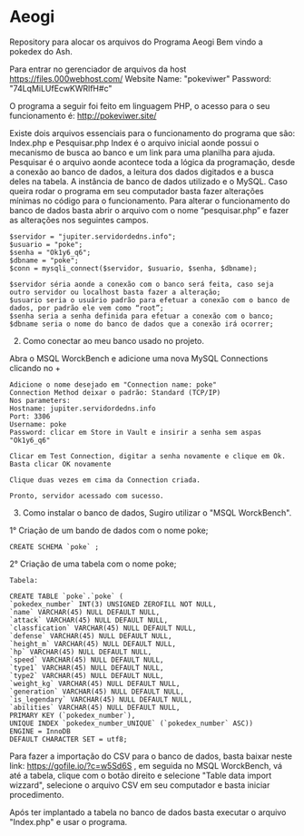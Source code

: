 # Aeogi
Repository para alocar os arquivos do Programa Aeogi 
Bem vindo a pokedex do Ash.

Para entrar no gerenciador de arquivos da host https://files.000webhost.com/ Website Name: "pokeviwer" Password: "74LqMiLUfEcwKWRlfH#c"

O programa a seguir foi feito em linguagem PHP, o acesso para o seu funcionamento é: http://pokeviwer.site/

Existe dois arquivos essenciais para o funcionamento do programa que são: Index.php e Pesquisar.php
Index é o arquivo inicial aonde possui o mecanismo de busca ao banco e um link para uma planilha para ajuda.
Pesquisar é o arquivo aonde acontece toda a lógica da programação, desde a conexão ao banco de dados, a leitura dos dados digitados e a busca deles na tabela.
A instância de banco de dados utilizado e o MySQL. Caso queira rodar o programa em seu computador basta fazer alterações mínimas no código para o funcionamento.
Para alterar o funcionamento do banco de dados basta abrir o arquivo com o nome “pesquisar.php” e fazer as alterações nos seguintes campos.
	
 	$servidor = "jupiter.servidordedns.info";
  	$usuario = "poke";
	$senha = "Ok1y6_q6";
	$dbname = "poke";
	$conn = mysqli_connect($servidor, $usuario, $senha, $dbname);

	$servidor séria aonde a conexão com o banco será feita, caso seja outro servidor ou localhost basta fazer a alteração;
	$usuario seria o usuário padrão para efetuar a conexão com o banco de dados, por padrão ele vem como “root”;
	$senha seria a senha definida para efetuar a conexão com o banco;
	$dbname seria o nome do banco de dados que a conexão irá ocorrer;

2) Como conectar ao meu banco usado no projeto.

Abra o MSQL WorckBench e adicione uma nova MySQL Connections clicando no +

	Adicione o nome desejado em "Connection name: poke"
	Connection Method deixar o padrão: Standard (TCP/IP)
	Nos parameters:
	Hostname: jupiter.servidordedns.info
	Port: 3306
	Username: poke
	Password: clicar em Store in Vault e insirir a senha sem aspas "Ok1y6_q6"
	
	Clicar em Test Connection, digitar a senha novamente e clique em Ok.
	Basta clicar OK novamente
	
	Clique duas vezes em cima da Connection criada.
	
	Pronto, servidor acessado com sucesso.

3) Como instalar o banco de dados, Sugiro utilizar o "MSQL WorckBench".

1° Criação de um bando de dados com o nome poke;

	CREATE SCHEMA `poke` ;

2° Criação de uma tabela com o nome poke;

	Tabela:

	CREATE TABLE `poke`.`poke` (
	`pokedex_number` INT(3) UNSIGNED ZEROFILL NOT NULL,
  	`name` VARCHAR(45) NULL DEFAULT NULL,
 	`attack` VARCHAR(45) NULL DEFAULT NULL,
 	`classfication` VARCHAR(45) NULL DEFAULT NULL,
  	`defense` VARCHAR(45) NULL DEFAULT NULL,
  	`height_m` VARCHAR(45) NULL DEFAULT NULL,
  	`hp` VARCHAR(45) NULL DEFAULT NULL,
  	`speed` VARCHAR(45) NULL DEFAULT NULL,
  	`type1` VARCHAR(45) NULL DEFAULT NULL,
  	`type2` VARCHAR(45) NULL DEFAULT NULL,
  	`weight_kg` VARCHAR(45) NULL DEFAULT NULL,
  	`generation` VARCHAR(45) NULL DEFAULT NULL,
  	`is_legendary` VARCHAR(45) NULL DEFAULT NULL,
	`abilities` VARCHAR(45) NULL DEFAULT NULL,
  	PRIMARY KEY (`pokedex_number`),
  	UNIQUE INDEX `pokedex_number_UNIQUE` (`pokedex_number` ASC))
	ENGINE = InnoDB
	DEFAULT CHARACTER SET = utf8;
	
Para fazer a importação do CSV para o banco de dados, basta baixar neste link: https://gofile.io/?c=w5Sd6S , em seguida no MSQL WorckBench, vá até a tabela, clique com o botão direito e selecione "Table data import wizzard", selecione o arquivo CSV em seu computador e basta iniciar procedimento.

Após ter implantado a tabela no banco de dados basta executar o arquivo "Index.php" e usar o programa.
	
	


